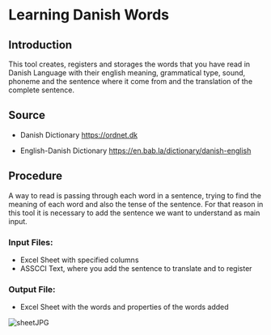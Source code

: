 # Learning Danish Words
## Introduction

This tool creates, registers and storages the words that you have read in Danish Language with their english meaning, grammatical type, sound, phoneme and the sentence where it come from and the translation of the complete sentence. 

## Source

- Danish Dictionary
https://ordnet.dk

- English-Danish Dictionary
https://en.bab.la/dictionary/danish-english

## Procedure

A way to read is passing through each word in a sentence, trying to find the meaning of each word and also the tense of the sentence.
For that reason in this tool it is necessary to add the sentence we want to understand as main input.

### Input Files:

- Excel Sheet with specified columns
- ASSCCI Text, where you add the sentence to translate and to register

### Output File:
- Excel Sheet with the words  and properties of the words added

![sheetJPG](https://user-images.githubusercontent.com/52880203/90572036-58986780-e1b3-11ea-8695-4f7faa48e8c2.JPG)
